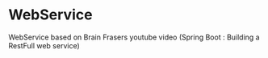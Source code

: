 # WebService
WebService based on Brain Frasers youtube video (Spring Boot : Building a RestFull web service)
